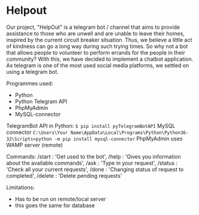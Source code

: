 # Helpout
Our project, "HelpOut" is a telegram bot / channel that aims to provide assistance to those who are unwell and are unable to leave their 
homes, inspired by the current circuit breaker situation. Thus, we believe a little act of kindness can go a long way during such trying 
times. So why not a bot that allows people to volunteer to perform errands for the people in their community? With this, we have decided to 
implement a chatbot application. As telegram is one of the most used social media platforms, we settled on using a telegram bot. 

Programmes used:
  - Python
  - Python Telegram API
  - PhpMyAdmin
  - MySQL-connector

TelegramBot API in Python:
```$ pip install pyTelegramBotAPI```
MySQL connector
```C:\Users\Your Name\AppData\Local\Programs\Python\Python36-32\Scripts>python -m pip install mysql-connector```
PhpMyAdmin uses WAMP server (remote)

Commands:
    /start       : 'Get used to the bot',
    /help        : 'Gives you information about the available commands',
    /ask         : 'Type in your request',
    /status      : 'Check all your current requests',
    /done        : 'Changing status of request to completed',
    /delete      : 'Delete pending requests'
    
Limitations:
  - Has to be run on remote/local server
  - this goes the same for database
